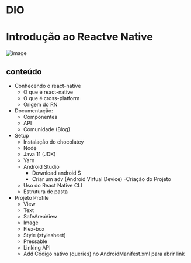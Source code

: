 # DIO
# Introdução ao Reactve Native

![image](https://user-images.githubusercontent.com/101333663/174051268-5fc9cc23-47a6-48b2-87fe-82cc7e9cf2d3.png)

## conteúdo
- Conhecendo o react-native
  - O que é react-native
  - O que é cross-platform
  - Origem do RN
- Documentação:
  - Componentes
  - API
  - Comunidade (Blog)
- Setup
  - Instalação do chocolatey
  - Node
  - Java 11 (JDK)
  - Yarn
  - Android Studio
    - Download android S
    - Criar um adv (Android Virtual Device)
-Criação do Projeto
  - Uso do React Native CLI
  - Estrutura de pasta
- Projeto Profile
  - View
  - Text
  - SafeAreaView
  - Image
  - Flex-box
  - Style (stylesheet)
  - Pressable
  - Linking API
  - Add Código nativo (queries) no AndroidManifest.xml para abrir link
